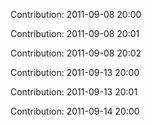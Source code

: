 Contribution: 2011-09-08 20:00

Contribution: 2011-09-08 20:01

Contribution: 2011-09-08 20:02

Contribution: 2011-09-13 20:00

Contribution: 2011-09-13 20:01

Contribution: 2011-09-14 20:00

